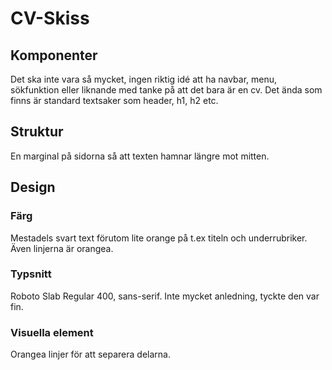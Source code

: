 # CV-Skiss
## Komponenter
Det ska inte vara så mycket, ingen riktig idé att ha navbar, menu, sökfunktion eller liknande med tanke på att det bara är en cv.
Det ända som finns är standard textsaker som header, h1, h2 etc. 

## Struktur
En marginal på sidorna så att texten hamnar längre mot mitten.

## Design
### Färg
Mestadels svart text förutom lite orange på t.ex titeln och underrubriker. Även linjerna är orangea.
### Typsnitt
Roboto Slab Regular 400, sans-serif.
Inte mycket anledning, tyckte den var fin.
### Visuella element
Orangea linjer för att separera delarna.